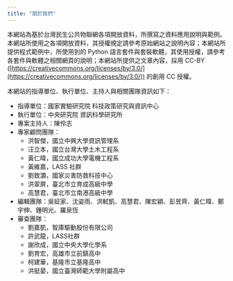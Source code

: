 ```yaml
---
title: "關於我們"
---
```



本網站為基於台灣民生公共物聯網各項開放資料，所撰寫之資料應用說明與範例。本網站所使用之各項開放資料，其授權規定請參考原始網站之說明內容；本網站所提供程式範例中，所使用到的 Python 語言套件與套裝軟體，其使用授權，請參考各套件與軟體之相關網頁的說明；本網站所提供之文章內容，採用 CC-BY ([https://creativecommons.org/licenses/by/3.0/](https://creativecommons.org/licenses/by/3.0/)) 的創用 CC 授權。

本網站的指導單位、執行單位、主持人與相關團隊資訊如下：

- 指導單位：國家實驗研究院 科技政策研究與資訊中心
- 執行單位：中央研究院 資訊科學研究所
- 專案主持人：陳伶志
- 專家顧問團隊：
    - 洪智傑，國立中興大學資訊管理系
    - 汪立本，國立台灣大學土木工程系
    - 黃仁暐，國立成功大學電機工程系
    - 黃維嘉，LASS 社群
    - 劉致灝，國家災害防救科技中心
    - 洪翠屏，臺北市立育成高級中學
    - 高慧君，臺北市立南港高級中學
- 編輯團隊：吳姃家、沈姿雨、洪軾凱、高慧君、陳宏穎、彭昱齊、黃仁暐、鄭宇伸、鍾明光、羅泉恆
- 審查團隊：
    - 劉嘉凱，智庫驅動股份有限公司
    - 許武龍，LASS社群
    - 謝欣成，國立中央大學化學系
    - 劉育宏，高雄市立前鎮高中
    - 柯建華，基隆市立基隆高中
    - 洪挺晏，國立臺灣師範大學附屬高中
    
